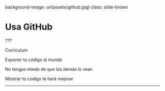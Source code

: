 background-image: url(assets/github.jpg)
class: slide-brown

# Usa GitHub

???

Curriculum

Exponer tu código al mundo

No tengas miedo de que los demás lo vean

Mostrar tu codigo te hará mejorar

---